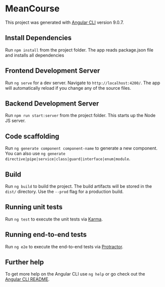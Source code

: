 # MeanCourse

This project was generated with [Angular CLI](https://github.com/angular/angular-cli) version 9.0.7.
## Install Dependencies
Run `npm install` from the project folder. The app reads package.json file and installs all dependencies

## Frontend Development Server

Run `ng serve` for a dev server. Navigate to `http://localhost:4200/`. The app will automatically reload if you change any of the source files.

## Backend Development Server

Run `npm run start:server` from the project folder. This starts up the Node JS server.

## Code scaffolding

Run `ng generate component component-name` to generate a new component. You can also use `ng generate directive|pipe|service|class|guard|interface|enum|module`.

## Build

Run `ng build` to build the project. The build artifacts will be stored in the `dist/` directory. Use the `--prod` flag for a production build.

## Running unit tests

Run `ng test` to execute the unit tests via [Karma](https://karma-runner.github.io).

## Running end-to-end tests

Run `ng e2e` to execute the end-to-end tests via [Protractor](http://www.protractortest.org/).

## Further help

To get more help on the Angular CLI use `ng help` or go check out the [Angular CLI README](https://github.com/angular/angular-cli/blob/master/README.md).
